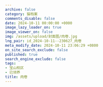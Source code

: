 ```yaml
---
archive: false
category: 猫档案
comments_disable: false
date: 2024-10-11 00:00:00 +0000
image_lazy_loader_on: true
image_viewer_on: false
img: /assets/upload/封面图/肉卷.jpg
lng_pair: id_2024-10-11--230627_肉卷
meta_modify_date: 2024-10-11 23:06:29 +0800
on_site_search_exclude: false
published: true
search_engine_exclude: false
tags:
- 宝山校区
- 已领养
title: 肉卷
---
```


